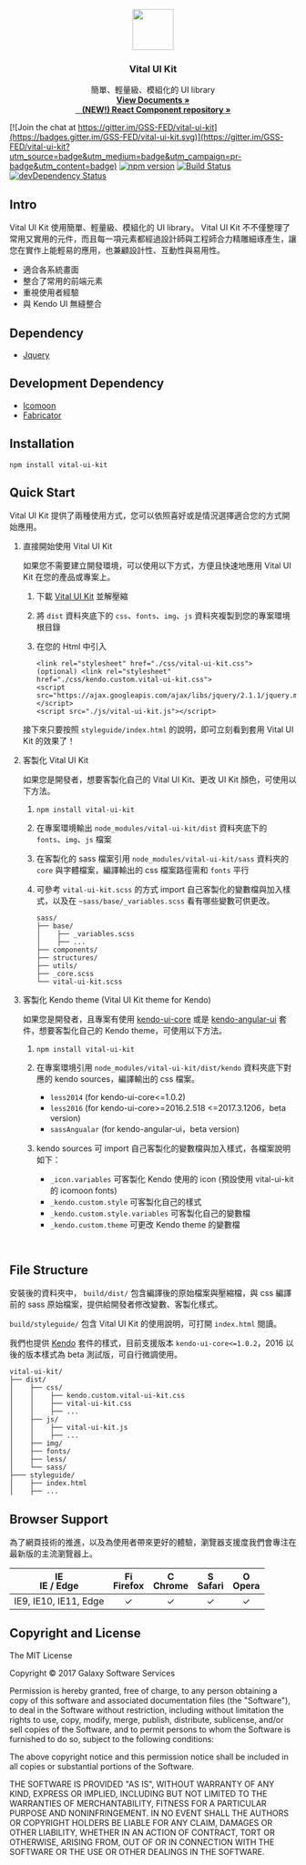<p align="center">
  <a href="https://gss-fed.github.io/vital-ui-kit/">
    <img src="https://raw.githubusercontent.com/GSS-FED/vital-ui-kit/develop/assets/img/icon.png" height=72 />
  </a>
</p>
<h3 align="center">Vital UI Kit</h3>
<p align="center">
  簡單、輕量級、模組化的 UI library
  <br>
  <a href="https://gss-fed.github.io/vital-ui-kit/getting-started.html">
    <strong>View Documents &raquo;</strong>
  </a>
  <br>
  <a href="https://github.com/GSS-FED/vital-ui-kit-react">
    <strong>(NEW!) React Component repository &raquo;</strong>
  </a>
  <br>
</p>

[![Join the chat at https://gitter.im/GSS-FED/vital-ui-kit](https://badges.gitter.im/GSS-FED/vital-ui-kit.svg)](https://gitter.im/GSS-FED/vital-ui-kit?utm_source=badge&utm_medium=badge&utm_campaign=pr-badge&utm_content=badge)
[![npm version](https://img.shields.io/npm/v/vital-ui-kit.svg)](https://www.npmjs.com/package/vital-ui-kit)
[![Build Status](https://img.shields.io/travis/GSS-FED/vital-ui-kit.svg)](https://travis-ci.org/GSS-FED/vital-ui-kit)
[![devDependency Status](https://img.shields.io/david/dev/GSS-FED/vital-ui-kit.svg)](https://david-dm.org/GSS-FED/vital-ui-kit?type=dev)

## Intro

Vital UI Kit 使用簡單、輕量級、模組化的 UI library。 Vital UI Kit 不不僅整理了常用又實用的元件，而且每一項元素都經過設計師與工程師合力精雕細琢產生，讓您在實作上能輕易的應用，也兼顧設計性、互動性與易用性。

* 適合各系統畫面
* 整合了常用的前端元素
* 重視使用者經驗
* 與 Kendo UI 無縫整合


## Dependency

- [Jquery](https://jquery.com/)


## Development Dependency

- [Icomoon](https://icomoon.io/)
- [Fabricator](https://fbrctr.github.io/)


## Installation

```
npm install vital-ui-kit
```


## Quick Start

Vital UI Kit 提供了兩種使用方式，您可以依照喜好或是情況選擇適合您的方式開始應用。

1. 直接開始使用 Vital UI Kit

    如果您不需要建立開發環境，可以使用以下方式，方便且快速地應用 Vital UI Kit 在您的產品或專案上。

    1. 下載 [Vital UI Kit](https://github.com/GSS-FED/vital-ui-kit/archive/build.zip) 並解壓縮

    1. 將 `dist` 資料夾底下的 `css`、`fonts`、`img`、`js` 資料夾複製到您的專案環境根目錄

    1. 在您的 Html 中引入

        ```
        <link rel="stylesheet" href="./css/vital-ui-kit.css">
        (optional) <link rel="stylesheet" href="./css/kendo.custom.vital-ui-kit.css">
        <script src="https://ajax.googleapis.com/ajax/libs/jquery/2.1.1/jquery.min.js"></script>
        <script src="./js/vital-ui-kit.js"></script>
        ```

    接下來只要按照 `styleguide/index.html` 的說明，即可立刻看到套用 Vital UI Kit 的效果了！


1. 客製化 Vital UI Kit

    如果您是開發者，想要客製化自己的 Vital UI Kit、更改 UI Kit 顏色，可使用以下方法。

    1. `npm install vital-ui-kit`

    1. 在專案環境輸出 `node_modules/vital-ui-kit/dist` 資料夾底下的 `fonts`、`img`、`js` 檔案

    1. 在客製化的 sass 檔案引用 `node_modules/vital-ui-kit/sass` 資料夾的 `core` 與字體檔案，編譯輸出的 css 檔案路徑需和 `fonts` 平行

    1. 可參考 `vital-ui-kit.scss` 的方式 import 自己客製化的變數檔與加入樣式，以及在 `~sass/base/_variables.scss` 看有哪些變數可供更改。

        ```
        sass/
        ├── base/
        │    ├── _variables.scss
        │    ├── ...
        ├── components/
        ├── structures/
        ├── utils/
        ├── _core.scss
        └── vital-ui-kit.scss
        ```


1. 客製化 Kendo theme (Vital UI Kit theme for Kendo)

    如果您是開發者，且專案有使用 [kendo-ui-core](https://github.com/telerik/kendo-ui-core) 或是 [kendo-angular-ui](http://www.telerik.com/kendo-angular-ui/) 套件，想要客製化自己的 Kendo theme，可使用以下方法。

    1. `npm install vital-ui-kit`

    1. 在專案環境引用 `node_modules/vital-ui-kit/dist/kendo` 資料夾底下對應的 kendo sources，編譯輸出的 css 檔案。

        - `less2014` (for kendo-ui-core<=1.0.2)
        - `less2016` (for kendo-ui-core>=2016.2.518 <=2017.3.1206，beta version)
        - `sassAngualar` (for kendo-angular-ui，beta version)

    1. kendo sources 可 import 自己客製化的變數檔與加入樣式，各檔案說明如下：

        - `_icon.variables` 可客製化 Kendo 使用的 icon (預設使用 vital-ui-kit 的 icomoon fonts)
        - `_kendo.custom.style` 可客製化自己的樣式
        - `_kendo.custom.style.variables` 可客製化自己的變數檔
        - `_kendo.custom.theme` 可更改 Kendo theme 的變數檔

        ```


## File Structure

安裝後的資料夾中， `build/dist/` 包含編譯後的原始檔案與壓縮檔，與 css 編譯前的 sass 原始檔案，提供給開發者修改變數、客製化樣式。

`build/styleguide/` 包含 Vital UI Kit 的使用說明，可打開 `index.html` 閱讀。

我們也提供 [Kendo](https://www.telerik.com/kendo-ui) 套件的樣式，目前支援版本 `kendo-ui-core<=1.0.2`，2016 以後的版本樣式為 beta 測試版，可自行微調使用。

```
vital-ui-kit/
├── dist/
│    ├── css/
│    │    ├── kendo.custom.vital-ui-kit.css
│    │    ├── vital-ui-kit.css
│    │    ├── ...
│    ├── js/
│    │    ├── vital-ui-kit.js
│    │    ├── ...
│    ├── img/
│    ├── fonts/
│    ├── less/
│    └── sass/
├─── styleguide/
│    ├── index.html
│    ├── ...
```

## Browser Support

為了網頁技術的推進，以及為使用者帶來更好的體驗，瀏覽器支援度我們會專注在最新版的主流瀏覽器上。

| [<img src="https://raw.githubusercontent.com/godban/browsers-support-badges/master/src/images/edge.png" alt="IE / Edge" width="16px" height="16px" />](http://godban.github.io/browsers-support-badges/)</br>IE / Edge | [<img src="https://raw.githubusercontent.com/godban/browsers-support-badges/master/src/images/firefox.png" alt="Firefox" width="16px" height="16px" />](http://godban.github.io/browsers-support-badges/)</br>Firefox | [<img src="https://raw.githubusercontent.com/godban/browsers-support-badges/master/src/images/chrome.png" alt="Chrome" width="16px" height="16px" />](http://godban.github.io/browsers-support-badges/)</br>Chrome | [<img src="https://raw.githubusercontent.com/godban/browsers-support-badges/master/src/images/safari.png" alt="Safari" width="16px" height="16px" />](http://godban.github.io/browsers-support-badges/)</br>Safari | [<img src="https://raw.githubusercontent.com/godban/browsers-support-badges/master/src/images/opera.png" alt="Opera" width="16px" height="16px" />](http://godban.github.io/browsers-support-badges/)</br>Opera |
| :---------: | :---------: | :---------: | :---------:| :---------: |
| IE9, IE10, IE11, Edge|  ✓ |  ✓ |  ✓ |  ✓ 


## Copyright and License

The MIT License

Copyright © 2017 Galaxy Software Services

Permission is hereby granted, free of charge, to any person obtaining a copy
of this software and associated documentation files (the "Software"), to deal
in the Software without restriction, including without limitation the rights
to use, copy, modify, merge, publish, distribute, sublicense, and/or sell
copies of the Software, and to permit persons to whom the Software is
furnished to do so, subject to the following conditions:

The above copyright notice and this permission notice shall be included in all
copies or substantial portions of the Software.

THE SOFTWARE IS PROVIDED "AS IS", WITHOUT WARRANTY OF ANY KIND, EXPRESS OR
IMPLIED, INCLUDING BUT NOT LIMITED TO THE WARRANTIES OF MERCHANTABILITY,
FITNESS FOR A PARTICULAR PURPOSE AND NONINFRINGEMENT. IN NO EVENT SHALL THE
AUTHORS OR COPYRIGHT HOLDERS BE LIABLE FOR ANY CLAIM, DAMAGES OR OTHER
LIABILITY, WHETHER IN AN ACTION OF CONTRACT, TORT OR OTHERWISE, ARISING FROM,
OUT OF OR IN CONNECTION WITH THE SOFTWARE OR THE USE OR OTHER DEALINGS IN THE
SOFTWARE.
